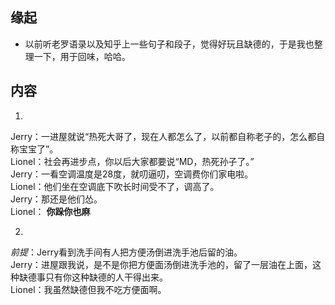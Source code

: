 ##  缘起
+ 以前听老罗语录以及知乎上一些句子和段子，觉得好玩且缺德的，于是我也整理一下，用于回味，哈哈。


##  内容
1.   
Jerry：一进屋就说“热死大哥了，现在人都怎么了，以前都自称老子的，怎么都自称宝宝了”。  
Lionel：社会再进步点，你以后大家都要说“MD，热死孙子了。”  
Jerry：一看空调温度是28度，就叨逼叨，空调费你们家电啦。  
Lionel：他们坐在空调底下吹长时间受不了，调高了。  
Jerry：那还是他们怂。  
Lionel： **你跺你也麻**  

2.  
*前提*：Jerry看到洗手间有人把方便汤倒进洗手池后留的油。  
Jerry：进屋跟我说，是不是你把方便面汤倒进洗手池的，留了一层油在上面，这种缺德事只有你这种缺德的人干得出来。  
Lionel：我虽然缺德但我不吃方便面啊。